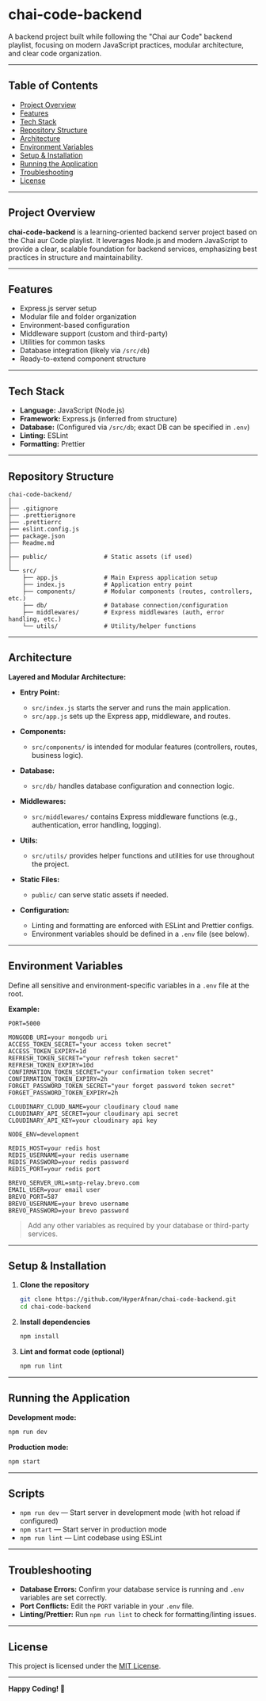 # chai-code-backend

A backend project built while following the "Chai aur Code" backend playlist, focusing on modern JavaScript practices, modular architecture, and clear code organization.

---

## Table of Contents

- [Project Overview](#project-overview)
- [Features](#features)
- [Tech Stack](#tech-stack)
- [Repository Structure](#repository-structure)
- [Architecture](#architecture)
- [Environment Variables](#environment-variables)
- [Setup & Installation](#setup--installation)
- [Running the Application](#running-the-application)
- [Troubleshooting](#troubleshooting)
- [License](#license)

---

## Project Overview

**chai-code-backend** is a learning-oriented backend server project based on the Chai aur Code playlist. It leverages Node.js and modern JavaScript to provide a clear, scalable foundation for backend services, emphasizing best practices in structure and maintainability.

---

## Features

- Express.js server setup
- Modular file and folder organization
- Environment-based configuration
- Middleware support (custom and third-party)
- Utilities for common tasks
- Database integration (likely via `/src/db`)
- Ready-to-extend component structure

---

## Tech Stack

- **Language:** JavaScript (Node.js)
- **Framework:** Express.js (inferred from structure)
- **Database:** (Configured via `/src/db`; exact DB can be specified in `.env`)
- **Linting:** ESLint
- **Formatting:** Prettier

---

## Repository Structure

```
chai-code-backend/
│
├── .gitignore
├── .prettierignore
├── .prettierrc
├── eslint.config.js
├── package.json
├── Readme.md
│
├── public/                # Static assets (if used)
│
└── src/
    ├── app.js             # Main Express application setup
    ├── index.js           # Application entry point
    ├── components/        # Modular components (routes, controllers, etc.)
    ├── db/                # Database connection/configuration
    ├── middlewares/       # Express middlewares (auth, error handling, etc.)
    └── utils/             # Utility/helper functions
```

---

## Architecture

**Layered and Modular Architecture:**

- **Entry Point:**

  - `src/index.js` starts the server and runs the main application.
  - `src/app.js` sets up the Express app, middleware, and routes.

- **Components:**

  - `src/components/` is intended for modular features (controllers, routes, business logic).

- **Database:**

  - `src/db/` handles database configuration and connection logic.

- **Middlewares:**

  - `src/middlewares/` contains Express middleware functions (e.g., authentication, error handling, logging).

- **Utils:**

  - `src/utils/` provides helper functions and utilities for use throughout the project.

- **Static Files:**

  - `public/` can serve static assets if needed.

- **Configuration:**
  - Linting and formatting are enforced with ESLint and Prettier configs.
  - Environment variables should be defined in a `.env` file (see below).

---

## Environment Variables

Define all sensitive and environment-specific variables in a `.env` file at the root.

**Example:**

```
PORT=5000

MONGODB_URI=your mongodb uri
ACCESS_TOKEN_SECRET="your access token secret"
ACCESS_TOKEN_EXPIRY=1d
REFRESH_TOKEN_SECRET="your refresh token secret"
REFRESH_TOKEN_EXPIRY=10d
CONFIRMATION_TOKEN_SECRET="your confirmation token secret"
CONFIRMATION_TOKEN_EXPIRY=2h
FORGET_PASSWORD_TOKEN_SECRET="your forget password token secret"
FORGET_PASSWORD_TOKEN_EXPIRY=2h

CLOUDINARY_CLOUD_NAME=your cloudinary cloud name
CLOUDINARY_API_SECRET=your cloudinary api secret
CLOUDINARY_API_KEY=your cloudinary api key

NODE_ENV=development

REDIS_HOST=your redis host
REDIS_USERNAME=your redis username
REDIS_PASSWORD=your redis password
REDIS_PORT=your redis port

BREVO_SERVER_URL=smtp-relay.brevo.com
EMAIL_USER=your email user
BREVO_PORT=587
BREVO_USERNAME=your brevo username
BREVO_PASSWORD=your brevo password
```

> Add any other variables as required by your database or third-party services.

---

## Setup & Installation

1. **Clone the repository**

   ```sh
   git clone https://github.com/HyperAfnan/chai-code-backend.git
   cd chai-code-backend
   ```

2. **Install dependencies**

   ```sh
   npm install
   ```

3. **Lint and format code (optional)**
   ```sh
   npm run lint
   ```

---

## Running the Application

**Development mode:**

```sh
npm run dev
```

**Production mode:**

```sh
npm start
```

---

## Scripts

- `npm run dev` — Start server in development mode (with hot reload if configured)
- `npm start` — Start server in production mode
- `npm run lint` — Lint codebase using ESLint

---

## Troubleshooting

- **Database Errors:** Confirm your database service is running and `.env` variables are set correctly.
- **Port Conflicts:** Edit the `PORT` variable in your `.env` file.
- **Linting/Prettier:** Run `npm run lint` to check for formatting/linting issues.

---

## License

This project is licensed under the [MIT License](./LICENSE).

---

**Happy Coding! 🚀**
